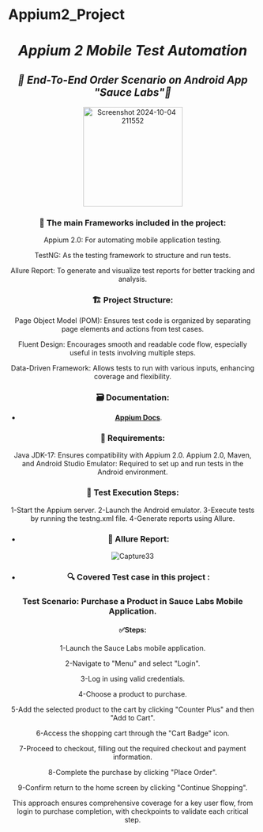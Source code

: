# Appium2_Project
<div align="center">


 #  *Appium 2 Mobile Test Automation*
##  *📱 End-To-End Order Scenario on Android App "Sauce Labs"📱*

<img width="201" alt="Screenshot 2024-10-04 211552" src="https://github.com/user-attachments/assets/14c14fe7-3427-4ff3-b4d4-ba5577c9e842">


### 📝 The main Frameworks included in the project:

Appium 2.0: For automating mobile application testing.

TestNG: As the testing framework to structure and run tests.

Allure Report: To generate and visualize test reports for better tracking and analysis.


### 🏗️ Project Structure:

Page Object Model (POM): Ensures test code is organized by separating page elements and actions from test cases.

Fluent Design: Encourages smooth and readable code flow, especially useful in tests involving multiple steps.

Data-Driven Framework: Allows tests to run with various inputs, enhancing coverage and flexibility.


 ### 🗃️ Documentation:
* **[Appium Docs](http://appium.io/docs/en/2.0/quickstart/)**.


 ### 🚧 Requirements:
Java JDK-17: Ensures compatibility with Appium 2.0.
Appium 2.0, Maven, and Android Studio Emulator: Required to set up and run tests in the Android environment.

 ### 🚀 Test Execution Steps:
 
1-Start the Appium server.
2-Launch the Android emulator.
3-Execute tests by running the testng.xml file.
4-Generate reports using Allure.


-  ### 📄 Allure Report: 
![Capture33](https://github.com/user-attachments/assets/acf7c4fe-bc3d-4ef4-88c2-9a689554f6ed)


- ### 🔍️ Covered Test case in this project :
### Test Scenario: Purchase a Product in Sauce Labs Mobile Application.
#### ✅Steps:

1-Launch the Sauce Labs mobile application.

2-Navigate to "Menu" and select "Login".

3-Log in using valid credentials.

4-Choose a product to purchase.

5-Add the selected product to the cart by clicking "Counter Plus" and then "Add to Cart".

6-Access the shopping cart through the "Cart Badge" icon.

7-Proceed to checkout, filling out the required checkout and payment information.

8-Complete the purchase by clicking "Place Order".

9-Confirm return to the home screen by clicking "Continue Shopping".

This approach ensures comprehensive coverage for a key user flow, from login to purchase completion, with checkpoints to validate each critical step.
